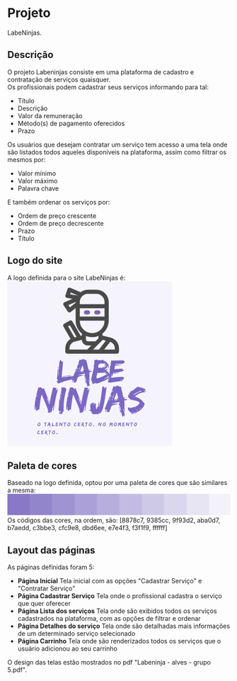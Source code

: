 # Projeto

LabeNinjas.

## Descrição
O projeto Labeninjas consiste em uma plataforma de cadastro e contratação de serviços quaisquer. </br>
Os profissionais podem cadastrar seus serviços informando para tal:
- Título
- Descrição
- Valor da remuneração
- Método(s) de pagamento oferecidos
- Prazo

Os usuários que desejam contratar um serviço tem acesso a uma tela onde são listados todos aqueles disponíveis na plataforma, assim como filtrar os mesmos por:
- Valor mínimo
- Valor máximo
- Palavra chave

E também ordenar os serviços por:
- Ordem de preço crescente
- Ordem de preço decrescente
- Prazo
- Título

## Logo do site
A logo definida para o site LabeNinjas é:
<img src="./src/assets/img/logo.png"/>

## Paleta de cores
Baseado na logo definida, optou por uma paleta de cores que são similares a mesma:
<img src="./src/assets/img/paleta_cores.png"/>
Os códigos das cores, na ordem, são:
[8878c7, 9385cc, 9f93d2, aba0d7, b7aedd, c3bbe3, cfc9e8, dbd6ee, e7e4f3, f3f1f9, ffffff]

## Layout das páginas

As páginas definidas foram 5:
- **Página Inicial**
  Tela inicial com as opções "Cadastrar Serviço" e "Contratar Serviço"
- **Página Cadastrar Serviço**
  Tela onde o profissional cadastra o serviço que quer oferecer
- **Página Lista dos serviços**
  Tela onde são exibidos todos os serviços cadastrados na plataforma, com as opções de filtrar e ordenar
- **Página Detalhes do serviço**
  Tela onde são detalhadas mais informações de um determinado serviço selecionado
- **Página Carrinho**
  Tela onde são renderizados todos os serviços que o usuário adicionou ao seu carrinho

O design das telas estão mostrados no pdf "Labeninja - alves - grupo 5.pdf".
